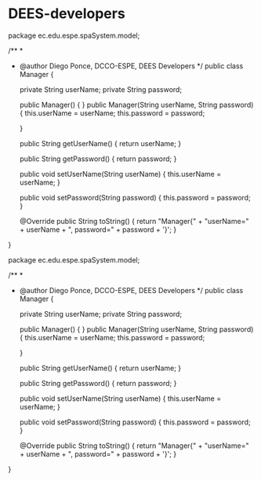 # DEES-developers

package ec.edu.espe.spaSystem.model;

/**
 *
 * @author Diego Ponce, DCCO-ESPE, DEES Developers
 */
public class Manager {
    
    private String userName;
    private String password;

    public Manager() {
    }
    public Manager(String userName, String password) {
        this.userName = userName;
        this.password = password;
        
    }

    public String getUserName() {
        return userName;
    }

    public String getPassword() {
        return password;
    }

    public void setUserName(String userName) {
        this.userName = userName;
    }

    public void setPassword(String password) {
        this.password = password;
    }

    @Override
    public String toString() {
        return "Manager{" + "userName=" + userName + ", password=" + password + '}';
    }

}


package ec.edu.espe.spaSystem.model;

/**
 *
 * @author Diego Ponce, DCCO-ESPE, DEES Developers
 */
public class Manager {
    
    private String userName;
    private String password;

    public Manager() {
    }
    public Manager(String userName, String password) {
        this.userName = userName;
        this.password = password;
        
    }

    public String getUserName() {
        return userName;
    }

    public String getPassword() {
        return password;
    }

    public void setUserName(String userName) {
        this.userName = userName;
    }

    public void setPassword(String password) {
        this.password = password;
    }

    @Override
    public String toString() {
        return "Manager{" + "userName=" + userName + ", password=" + password + '}';
    }

}
    
    
